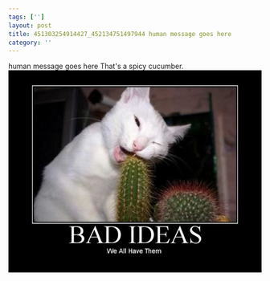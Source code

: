 ```yaml
---
tags: ['']
layout: post
title: 451303254914427_452134751497944 human message goes here
category: ''
---
```

human message goes here
That's a spicy cucumber.
![451303254914427_452134751497944](/uploads/2012-9-1-451303254914427_452134751497944-human-message-goes-here.jpg)
